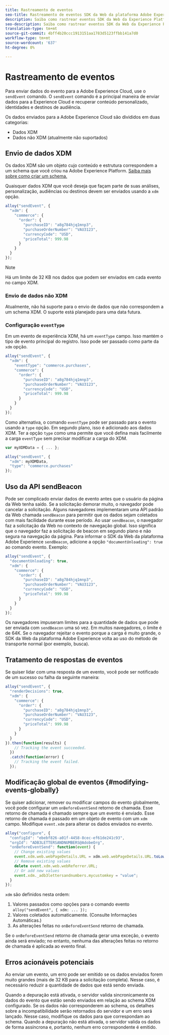 ```yaml
---
title: Rastreamento de eventos
seo-title: Rastreamento de eventos SDK da Web da plataforma Adobe Experience
description: Saiba como rastrear eventos SDK da Web da Experience Platform
seo-description: Saiba como rastrear eventos SDK da Web da Experience Platform
translation-type: tm+mt
source-git-commit: 4bff4b20ccc1913151aa1783d5123ffbb141a7d0
workflow-type: tm+mt
source-wordcount: '637'
ht-degree: 0%

---
```



# Rastreamento de eventos

Para enviar dados do evento para a Adobe Experience Cloud, use o `sendEvent` comando. O `sendEvent` comando é a principal maneira de enviar dados para a Experience Cloud e recuperar conteúdo personalizado, identidades e destinos de audiência.

Os dados enviados para a Adobe Experience Cloud são divididos em duas categorias:

* Dados XDM
* Dados não XDM (atualmente não suportados)

## Envio de dados XDM

Os dados XDM são um objeto cujo conteúdo e estrutura correspondem a um schema que você criou na Adobe Experience Platform. [Saiba mais sobre como criar um schema.](../../xdm/tutorials/create-schema-ui.md)

Quaisquer dados XDM que você deseja que façam parte de suas análises, personalização, audiências ou destinos devem ser enviados usando a `xdm` opção.

```javascript
alloy("sendEvent", {
  "xdm": {
    "commerce": {
      "order": {
        "purchaseID": "a8g784hjq1mnp3",
        "purchaseOrderNumber": "VAU3123",
        "currencyCode": "USD",
        "priceTotal": 999.98
      }
    }
  }
});
```

>[!NOTE]
>Há um limite de 32 KB nos dados que podem ser enviados em cada evento no campo XDM.

### Envio de dados não XDM

Atualmente, não há suporte para o envio de dados que não correspondem a um schema XDM. O suporte está planejado para uma data futura.

### Configuração `eventType`

Em um evento de experiência XDM, há um `eventType` campo. Isso mantém o tipo de evento principal do registro. Isso pode ser passado como parte da `xdm` opção.

```javascript
alloy("sendEvent", {
  "xdm": {
    "eventType": "commerce.purchases",
    "commerce": {
      "order": {
        "purchaseID": "a8g784hjq1mnp3",
        "purchaseOrderNumber": "VAU3123",
        "currencyCode": "USD",
        "priceTotal": 999.98
      }
    }
  }
});
```

Como alternativa, o comando `eventType` pode ser passado para o evento usando a `type` opção. Em segundo plano, isso é adicionado aos dados XDM. Ter a opção `type` como uma permite que você defina mais facilmente a carga `eventType` sem precisar modificar a carga do XDM.

```javascript
var myXDMData = { ... };

alloy("sendEvent", {
  "xdm": myXDMData,
  "type": "commerce.purchases"
});
```

## Uso da API sendBeacon

Pode ser complicado enviar dados de evento antes que o usuário da página da Web tenha saído. Se a solicitação demorar muito, o navegador pode cancelar a solicitação. Alguns navegadores implementaram uma API padrão da Web chamada `sendBeacon` para permitir que os dados sejam coletados com mais facilidade durante esse período. Ao usar `sendBeacon`, o navegador faz a solicitação da Web no contexto de navegação global. Isso significa que o navegador faz a solicitação de beacon em segundo plano e não segura na navegação da página. Para informar o SDK da Web da plataforma Adobe Experience `sendBeacon`, adicione a opção `"documentUnloading": true` ao comando evento.  Exemplo:

```javascript
alloy("sendEvent", {
  "documentUnloading": true,
  "xdm": {
    "commerce": {
      "order": {
        "purchaseID": "a8g784hjq1mnp3",
        "purchaseOrderNumber": "VAU3123",
        "currencyCode": "USD",
        "priceTotal": 999.98
      }
    }
  }
});
```

Os navegadores impuseram limites para a quantidade de dados que pode ser enviada com `sendBeacon` uma só vez. Em muitos navegadores, o limite é de 64K. Se o navegador rejeitar o evento porque a carga é muito grande, o SDK da Web da plataforma Adobe Experience volta ao uso do método de transporte normal (por exemplo, busca).

## Tratamento de respostas de eventos

Se quiser lidar com uma resposta de um evento, você pode ser notificado de um sucesso ou falha da seguinte maneira:

```javascript
alloy("sendEvent", {
  "renderDecisions": true,
  "xdm": {
    "commerce": {
      "order": {
        "purchaseID": "a8g784hjq1mnp3",
        "purchaseOrderNumber": "VAU3123",
        "currencyCode": "USD",
        "priceTotal": 999.98
      }
    }
  }
}).then(function(results) {
    // Tracking the event succeeded.
  })
  .catch(function(error) {
    // Tracking the event failed.
  });
```

## Modificação global de eventos {#modifying-events-globally}

Se quiser adicionar, remover ou modificar campos do evento globalmente, você pode configurar um `onBeforeEventSend` retorno de chamada.  Esse retorno de chamada é chamado sempre que um evento é enviado.  Esse retorno de chamada é passado em um objeto de evento com um `xdm` campo.  Modifique `event.xdm` para alterar os dados enviados no evento.

```javascript
alloy("configure", {
  "configId": "ebebf826-a01f-4458-8cec-ef61de241c93",
  "orgId": "ADB3LETTERSANDNUMBERS@AdobeOrg",
  "onBeforeEventSend": function(event) {
    // Change existing values
    event.xdm.web.webPageDetails.URL = xdm.web.webPageDetails.URL.toLowerCase();
    // Remove existing values
    delete event.xdm.web.webReferrer.URL;
    // Or add new values
    event.xdm._adb3lettersandnumbers.mycustomkey = "value";
  }
});
```

`xdm` são definidos nesta ordem:

1. Valores passados como opções para o comando evento `alloy("sendEvent", { xdm: ... });`
2. Valores coletados automaticamente.  (Consulte Informações [](../reference/automatic-information.md)Automáticas.)
3. As alterações feitas no `onBeforeEventSend` retorno de chamada.

Se o `onBeforeEventSend` retorno de chamada gerar uma exceção, o evento ainda será enviado; no entanto, nenhuma das alterações feitas no retorno de chamada é aplicada ao evento final.

## Erros acionáveis potenciais

Ao enviar um evento, um erro pode ser emitido se os dados enviados forem muito grandes (mais de 32 KB para a solicitação completa). Nesse caso, é necessário reduzir a quantidade de dados que está sendo enviada.

Quando a depuração está ativada, o servidor valida sincronicamente os dados do evento que estão sendo enviados em relação ao schema XDM configurado. Se os dados não corresponderem ao schema, os detalhes sobre a incompatibilidade serão retornados do servidor e um erro será lançado. Nesse caso, modifique os dados para que correspondam ao schema. Quando a depuração não está ativada, o servidor valida os dados de forma assíncrona e, portanto, nenhum erro correspondente é emitido.
